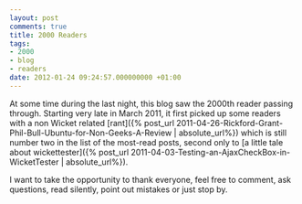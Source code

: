 ```yaml
---
layout: post
comments: true
title: 2000 Readers
tags:
- 2000
- blog
- readers
date: 2012-01-24 09:24:57.000000000 +01:00
---
```

At some time during the last night, this blog saw the 2000th reader passing through. Starting very late in March 2011, it first picked up some readers with a non Wicket related [rant]({% post_url 2011-04-26-Rickford-Grant-Phil-Bull-Ubuntu-for-Non-Geeks-A-Review | absolute_url%}) which is still number two in the list of the most-read posts, second only to [a little tale about wickettester]({% post_url 2011-04-03-Testing-an-AjaxCheckBox-in-WicketTester | absolute_url%}).

I want to take the opportunity to thank everyone, feel free to comment, ask questions, read silently, point out mistakes or just stop by.
